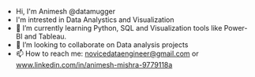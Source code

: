 -    Hi, I'm Animesh @datamugger
-    I'm intrested in Data Analystics and Visualization 
- 🌱 I’m currently learning Python, SQL and Visualization tools like Power-BI and Tableau.
- 👯 I’m looking to collaborate on Data analysis projects
- 📫 How to reach me: novicedataengineer@gmail.com or www.linkedin.com/in/animesh-mishra-9779118a
